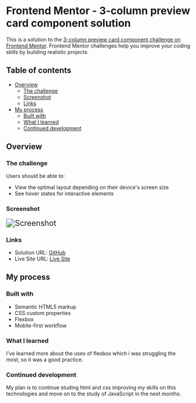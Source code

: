 # Frontend Mentor - 3-column preview card component solution

This is a solution to the [3-column preview card component challenge on Frontend Mentor](https://www.frontendmentor.io/challenges/3column-preview-card-component-pH92eAR2-). Frontend Mentor challenges help you improve your coding skills by building realistic projects. 

## Table of contents

- [Overview](#overview)
  - [The challenge](#the-challenge)
  - [Screenshot](#screenshot)
  - [Links](#links)
- [My process](#my-process)
  - [Built with](#built-with)
  - [What I learned](#what-i-learned)
  - [Continued development](#continued-development)

## Overview

### The challenge

Users should be able to:

- View the optimal layout depending on their device's screen size
- See hover states for interactive elements

### Screenshot

<img src="C:\Users\55189\Desktop\Challenges\Challenge 1\Challenge 1\screenshot.PNG" alt="Screenshot" style="zoom:150%;" />

### Links

- Solution URL: [GitHub](https://github.com/ClariceAlmeida/ClariceAlmeida.github.io)
- Live Site URL: [Live Site](http://ClariceAlmeida.github.io)

## My process

### Built with

- Semantic HTML5 markup
- CSS custom properties
- Flexbox
- Mobile-first workflow

### What I learned

I've learned more about the uses of flexbox which i was struggling the most, so it was a good practice.

### Continued development

My plan is to continue studing html and css improving my skills on this technologies and move on to the study of JavaScript in the next months. 


